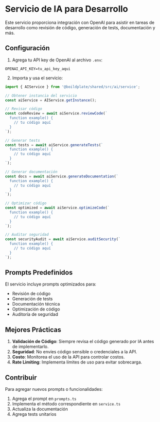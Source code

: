 # Servicio de IA para Desarrollo

Este servicio proporciona integración con OpenAI para asistir en tareas de desarrollo como revisión de código, generación de tests, documentación y más.

## Configuración

1. Agrega tu API key de OpenAI al archivo `.env`:

```env
OPENAI_API_KEY=tu_api_key_aqui
```

2. Importa y usa el servicio:

```typescript
import { AIService } from '@boildplate/shared/src/ai/service';

// Obtener instancia del servicio
const aiService = AIService.getInstance();

// Revisar código
const codeReview = await aiService.reviewCode(`
  function example() {
    // tu código aquí
  }
`);

// Generar tests
const tests = await aiService.generateTests(`
  function example() {
    // tu código aquí
  }
`);

// Generar documentación
const docs = await aiService.generateDocumentation(`
  function example() {
    // tu código aquí
  }
`);

// Optimizar código
const optimized = await aiService.optimizeCode(`
  function example() {
    // tu código aquí
  }
`);

// Auditar seguridad
const securityAudit = await aiService.auditSecurity(`
  function example() {
    // tu código aquí
  }
`);
```

## Prompts Predefinidos

El servicio incluye prompts optimizados para:

- Revisión de código
- Generación de tests
- Documentación técnica
- Optimización de código
- Auditoría de seguridad

## Mejores Prácticas

1. **Validación de Código**: Siempre revisa el código generado por IA antes de implementarlo.
2. **Seguridad**: No envíes código sensible o credenciales a la API.
3. **Costo**: Monitorea el uso de la API para controlar costos.
4. **Rate Limiting**: Implementa límites de uso para evitar sobrecarga.

## Contribuir

Para agregar nuevos prompts o funcionalidades:

1. Agrega el prompt en `prompts.ts`
2. Implementa el método correspondiente en `service.ts`
3. Actualiza la documentación
4. Agrega tests unitarios

